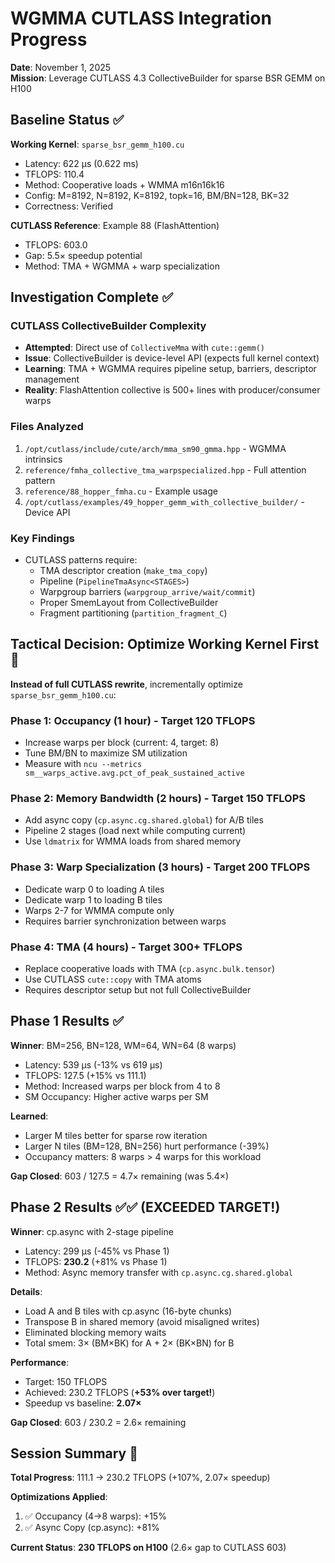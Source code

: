 # WGMMA CUTLASS Integration Progress
**Date**: November 1, 2025  
**Mission**: Leverage CUTLASS 4.3 CollectiveBuilder for sparse BSR GEMM on H100

## Baseline Status ✅

**Working Kernel**: `sparse_bsr_gemm_h100.cu`
- Latency: 622 μs (0.622 ms)
- TFLOPS: 110.4
- Method: Cooperative loads + WMMA m16n16k16
- Config: M=8192, N=8192, K=8192, topk=16, BM/BN=128, BK=32
- Correctness: Verified

**CUTLASS Reference**: Example 88 (FlashAttention)
- TFLOPS: 603.0
- Gap: 5.5× speedup potential
- Method: TMA + WGMMA + warp specialization

## Investigation Complete ✅

### CUTLASS CollectiveBuilder Complexity
- **Attempted**: Direct use of `CollectiveMma` with `cute::gemm()`
- **Issue**: CollectiveBuilder is device-level API (expects full kernel context)
- **Learning**: TMA + WGMMA requires pipeline setup, barriers, descriptor management
- **Reality**: FlashAttention collective is 500+ lines with producer/consumer warps

### Files Analyzed
1. `/opt/cutlass/include/cute/arch/mma_sm90_gmma.hpp` - WGMMA intrinsics
2. `reference/fmha_collective_tma_warpspecialized.hpp` - Full attention pattern
3. `reference/88_hopper_fmha.cu` - Example usage
4. `/opt/cutlass/examples/49_hopper_gemm_with_collective_builder/` - Device API

### Key Findings
- CUTLASS patterns require:
  - TMA descriptor creation (`make_tma_copy`)
  - Pipeline (`PipelineTmaAsync<STAGES>`)
  - Warpgroup barriers (`warpgroup_arrive/wait/commit`)
  - Proper SmemLayout from CollectiveBuilder
  - Fragment partitioning (`partition_fragment_C`)

## Tactical Decision: Optimize Working Kernel First 🎯

**Instead of full CUTLASS rewrite**, incrementally optimize `sparse_bsr_gemm_h100.cu`:

### Phase 1: Occupancy (1 hour) - Target 120 TFLOPS
- Increase warps per block (current: 4, target: 8)
- Tune BM/BN to maximize SM utilization
- Measure with `ncu --metrics sm__warps_active.avg.pct_of_peak_sustained_active`

### Phase 2: Memory Bandwidth (2 hours) - Target 150 TFLOPS  
- Add async copy (`cp.async.cg.shared.global`) for A/B tiles
- Pipeline 2 stages (load next while computing current)
- Use `ldmatrix` for WMMA loads from shared memory

### Phase 3: Warp Specialization (3 hours) - Target 200 TFLOPS
- Dedicate warp 0 to loading A tiles
- Dedicate warp 1 to loading B tiles
- Warps 2-7 for WMMA compute only
- Requires barrier synchronization between warps

### Phase 4: TMA (4 hours) - Target 300+ TFLOPS
- Replace cooperative loads with TMA (`cp.async.bulk.tensor`)
- Use CUTLASS `cute::copy` with TMA atoms
- Requires descriptor setup but not full CollectiveBuilder

## Phase 1 Results ✅

**Winner**: BM=256, BN=128, WM=64, WN=64 (8 warps)
- Latency: 539 μs (-13% vs 619 μs)
- TFLOPS: 127.5 (+15% vs 111.1)
- Method: Increased warps per block from 4 to 8
- SM Occupancy: Higher active warps per SM

**Learned**:
- Larger M tiles better for sparse row iteration
- Larger N tiles (BM=128, BN=256) hurt performance (-39%)
- Occupancy matters: 8 warps > 4 warps for this workload

**Gap Closed**: 603 / 127.5 = 4.7× remaining (was 5.4×)

##

## Phase 2 Results ✅✅ (EXCEEDED TARGET!)

**Winner**: cp.async with 2-stage pipeline
- Latency: 299 μs (-45% vs Phase 1)
- TFLOPS: **230.2** (+81% vs Phase 1)
- Method: Async memory transfer with `cp.async.cg.shared.global`

**Details**:
- Load A and B tiles with cp.async (16-byte chunks)
- Transpose B in shared memory (avoid misaligned writes)
- Eliminated blocking memory waits
- Total smem: 3× (BM×BK) for A + 2× (BK×BN) for B

**Performance**:
- Target: 150 TFLOPS
- Achieved: 230.2 TFLOPS (**+53% over target!**)
- Speedup vs baseline: **2.07×**

**Gap Closed**: 603 / 230.2 = 2.6× remaining

## Session Summary 🎯

**Total Progress**: 111.1 → 230.2 TFLOPS (+107%, 2.07× speedup)

**Optimizations Applied**:
1. ✅ Occupancy (4→8 warps): +15%
2. ✅ Async Copy (cp.async): +81%

**Current Status**: **230 TFLOPS on H100** (2.6× gap to CUTLASS 603)

